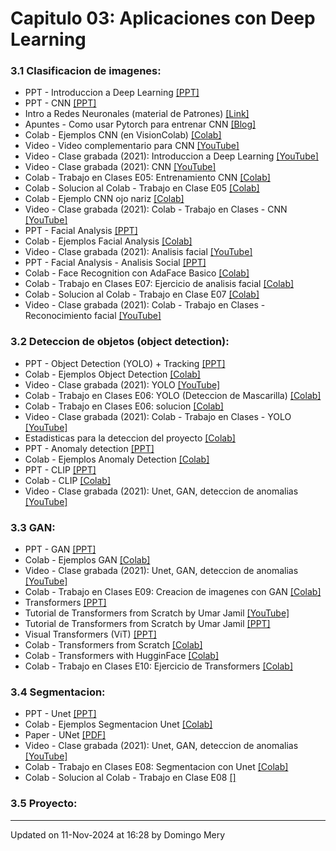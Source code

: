 
# Capitulo 03: Aplicaciones con Deep Learning
### 3.1 Clasificacion de imagenes:
* PPT - Introduccion a Deep Learning [[PPT]](CV03_Introduccion.pptx)
* PPT - CNN [[PPT]](https://github.com/domingomery/vision/blob/master/clases/Cap03_DeepLearning/presentations/CV03_CNN.pptx)
* Intro a Redes Neuronales (material de Patrones) [[Link]](https://github.com/domingomery/patrones#clase-20-ju-30-may-2024)
* Apuntes - Como usar Pytorch para entrenar CNN [[Blog]](https://medium.com/thecyphy/train-cnn-model-with-pytorch-21dafb918f48)
* Colab - Ejemplos CNN (en VisionColab) [[Colab]](https://github.com/domingomery/visioncolab#-image-classification)
* Video - Video complementario para CNN [[YouTube]](https://youtu.be/cN_X4-0D1wg)
* Video - Clase grabada (2021): Introduccion a Deep Learning [[YouTube]](https://youtu.be/tRQfQln8ZXQ)
* Video - Clase grabada (2021): CNN [[YouTube]](https://youtu.be/RopqLlyndlU)
* Colab - Trabajo en Clases E05: Entrenamiento CNN [[Colab]](https://colab.research.google.com/drive/1G6GmbWSoFpsent7kh9CXkGsBuNi8AvtR)
* Colab - Solucion al Colab - Trabajo en Clase E05 [[Colab]](https://colab.research.google.com/drive/1kFV3-O_vQuh3rkg54w6ZLqotS14xRmFy)
* Colab - Ejemplo CNN ojo nariz [[Colab]](https://drive.google.com/file/d/1zXkffKtspfIrLIdxLeEGx0uxeSnyd0B-/view?usp=sharing)
* Video - Clase grabada (2021): Colab - Trabajo en Clases - CNN [[YouTube]](https://youtu.be/yD4T5rPJ9hE)
* PPT - Facial Analysis [[PPT]](https://www.dropbox.com/s/k45nta3dn02vxpe/2021_AnalisisFacial_Teaching.pptx?dl=0)
* Colab - Ejemplos Facial Analysis [[Colab]](https://github.com/domingomery/visioncolab#-facial-analysis)
* Video - Clase grabada (2021): Analisis facial [[YouTube]](https://youtu.be/GBeisP4GBz8)
* PPT - Facial Analysis - Analisis Social [[PPT]](https://www.dropbox.com/s/riu9yvy659ut4x5/2022-FacialAnalysis-Social.pptx?dl=0)
* Colab - Face Recognition con AdaFace Basico [[Colab]](https://colab.research.google.com/drive/1gPxbtx0Ueqc3fSSNFGWhDULxDSajxrfZ)
* Colab - Trabajo en Clases E07: Ejercicio de analisis facial [[Colab]](https://colab.research.google.com/drive/1PhlaaJdDYYXeZ_0fehO0NMILQd-9YZDf)
* Colab - Solucion al Colab - Trabajo en Clase E07 [[Colab]](https://colab.research.google.com/drive/ossso)
* Video - Clase grabada (2021): Colab - Trabajo en Clases - Reconocimiento facial [[YouTube]](https://youtu.be/18U_41kq3N8)
### 3.2 Deteccion de objetos (object detection):
* PPT - Object Detection (YOLO) + Tracking [[PPT]](https://github.com/domingomery/vision/blob/master/clases/Cap03_DeepLearning/presentations/CV03_ObjectDetection.pptx)
* Colab - Ejemplos Object Detection [[Colab]](https://colab.research.google.com/drive/1in7c2qcudM6hIgYkjLpRcNsY4_c4tU9X)
* Video - Clase grabada (2021): YOLO [[YouTube]](https://youtu.be/-VcyIt0p7bA)
* Colab - Trabajo en Clases E06: YOLO (Deteccion de Mascarilla) [[Colab]](https://colab.research.google.com/drive/1uXgqM7Xlvzp6-wwjioJYbG-0AMme_J4U)
* Colab - Trabajo en Clases E06: solucion [[Colab]](https://colab.research.google.com/drive/1UxuBJ8GbBH-gHZ6HlE6uX3gSLE0XMwU2)
* Video - Clase grabada (2021): Colab - Trabajo en Clases - YOLO [[YouTube]](https://youtu.be/yqOI0lKAJ_w)
* Estadisticas para la deteccion del proyecto [[Colab]](https://colab.research.google.com/drive/1LDH79rK_BF9ZmYksOZ1iizWfNwJ0hsPr)
* PPT - Anomaly detection [[PPT]](https://github.com/domingomery/vision/blob/master/clases/Cap03_DeepLearning/presentations/CV03_AnomalyDetection.pptx)
* Colab - Ejemplos Anomaly Detection [[Colab]](https://colab.research.google.com/drive/14pSLbxh8ogFDCV2IjzQbVDMFXBb7aG4i)
* PPT - CLIP [[PPT]](https://github.com/domingomery/vision/blob/master/clases/Cap03_DeepLearning/presentations/CV03_CLIP.pptx)
* Colab - CLIP [[Colab]](https://drive.google.com/file/d/1gc58fR9cE1G1Uszu63P_9WnuHJx9-kKL)
* Video - Clase grabada (2021): Unet, GAN, deteccion de anomalias [[YouTube]](https://youtu.be/5Y9UprUtlfg)
### 3.3 GAN:
* PPT - GAN [[PPT]](https://github.com/domingomery/vision/blob/master/clases/Cap03_DeepLearning/presentations/CV03_GAN.pptx)
* Colab - Ejemplos GAN [[Colab]](https://github.com/domingomery/visioncolab#-generative-adversarial-network-gan)
* Video - Clase grabada (2021): Unet, GAN, deteccion de anomalias [[YouTube]](https://youtu.be/5Y9UprUtlfg)
* Colab - Trabajo en Clases E09: Creacion de imagenes con GAN [[Colab]](https://colab.research.google.com/drive/1j2YrvX7uwQksxHSzHA4ywGwKrBMb5iWQ)
* Transformers [[PPT]](https://github.com/domingomery/vision/blob/master/clases/Cap03_DeepLearning/presentations/CV03_Transformers.pptx)
* Tutorial de Transformers from Scratch by Umar Jamil [[YouTube]](https://youtu.be/bCz4OMemCcA)
* Tutorial de Transformers from Scratch by Umar Jamil [[PPT]](https://github.com/domingomery/vision/blob/master/clases/Cap03_DeepLearning/presentations/CV03_Diagrams_V2_Transformers.pdf)
* Visual Transformers (ViT) [[PPT]](https://github.com/domingomery/vision/blob/master/clases/Cap03_DeepLearning/presentations/CV03_VisualTransformers.pptx)
* Colab - Transformers from Scratch [[Colab]](https://colab.research.google.com/drive/1YWutz9pPYBNO0YStP9Hsm2-7VSoHAOmX)
* Colab - Transformers with HugginFace [[Colab]](https://drive.google.com/file/d/1dKyjqNNgulTdObwSxyXJpaLq1RCZ-SrZ)
* Colab - Trabajo en Clases E10: Ejercicio de Transformers [[Colab]](https://colab.research.google.com/drive/ossso)
### 3.4 Segmentacion:
* PPT - Unet [[PPT]](https://github.com/domingomery/vision/blob/master/clases/Cap03_DeepLearning/presentations/CV03_UNet.pptx)
* Colab - Ejemplos Segmentacion Unet [[Colab]](https://colab.research.google.com/drive/1DA1zOxQnhp9Lae7yIROa5rLV7aMNT0mn)
* Paper - UNet [[PDF]](https://arxiv.org/pdf/1505.04597.pdf)
* Video - Clase grabada (2021): Unet, GAN, deteccion de anomalias [[YouTube]](https://youtu.be/5Y9UprUtlfg)
* Colab - Trabajo en Clases E08: Segmentacion con Unet [[Colab]](https://colab.research.google.com/drive/1_kqrR4tTDgeztNiu_sijkSLIPTnf8Wmb)
* Colab - Solucion al Colab - Trabajo en Clase E08 [[]](https://colab.research.google.com/drive/1mjdv0HJgT9XMkJEa1VbKKXSau6pg0pYt)
### 3.5 Proyecto:
---


Updated on 11-Nov-2024 at 16:28 by Domingo Mery
